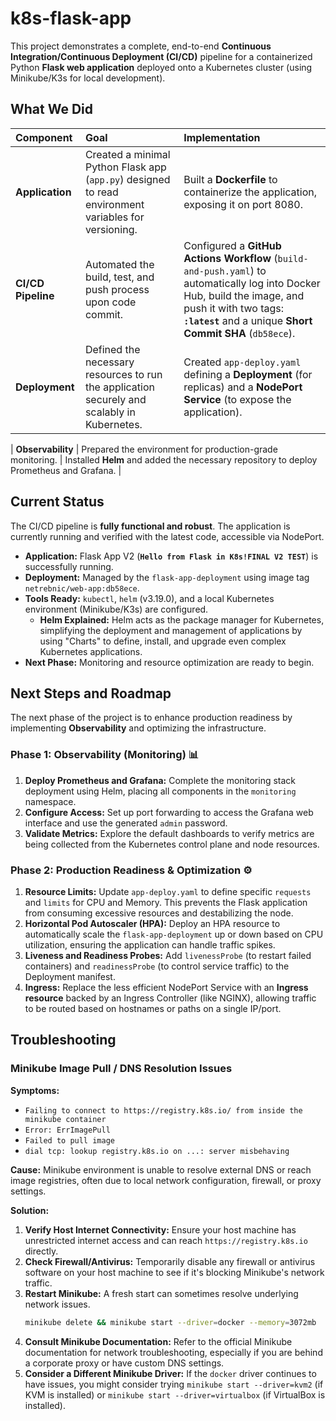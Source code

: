 # k8s-flask-app

This project demonstrates a complete, end-to-end **Continuous Integration/Continuous Deployment (CI/CD)** pipeline for a containerized Python **Flask web application** deployed onto a Kubernetes cluster (using Minikube/K3s for local development).

## What We Did

| Component | Goal | Implementation |
| :--- | :--- | :--- |
| **Application** | Created a minimal Python Flask app (`app.py`) designed to read environment variables for versioning. | Built a **Dockerfile** to containerize the application, exposing it on port 8080. |
| **CI/CD Pipeline** | Automated the build, test, and push process upon code commit. | Configured a **GitHub Actions Workflow** (`build-and-push.yaml`) to automatically log into Docker Hub, build the image, and push it with two tags: **`:latest`** and a unique **Short Commit SHA** (`db58ece`). |
| **Deployment** | Defined the necessary resources to run the application securely and scalably in Kubernetes. | Created `app-deploy.yaml` defining a **Deployment** (for replicas) and a **NodePort Service** (to expose the application). |

| **Observability** | Prepared the environment for production-grade monitoring. | Installed **Helm** and added the necessary repository to deploy Prometheus and Grafana. |

## Current Status

The CI/CD pipeline is **fully functional and robust**. The application is currently running and verified with the latest code, accessible via NodePort.

*   **Application:** Flask App V2 (**`Hello from Flask in K8s!FINAL V2 TEST`**) is successfully running.
*   **Deployment:** Managed by the `flask-app-deployment` using image tag `netrebnic/web-app:db58ece`.
*   **Tools Ready:** `kubectl`, `helm` (v3.19.0), and a local Kubernetes environment (Minikube/K3s) are configured.
    *   **Helm Explained:** Helm acts as the package manager for Kubernetes, simplifying the deployment and management of applications by using "Charts" to define, install, and upgrade even complex Kubernetes applications.
*   **Next Phase:** Monitoring and resource optimization are ready to begin.

## Next Steps and Roadmap

The next phase of the project is to enhance production readiness by implementing **Observability** and optimizing the infrastructure.

### Phase 1: Observability (Monitoring) 📊

1.  **Deploy Prometheus and Grafana:** Complete the monitoring stack deployment using Helm, placing all components in the `monitoring` namespace.
2.  **Configure Access:** Set up port forwarding to access the Grafana web interface and use the generated `admin` password.
3.  **Validate Metrics:** Explore the default dashboards to verify metrics are being collected from the Kubernetes control plane and node resources.

### Phase 2: Production Readiness & Optimization ⚙️

1.  **Resource Limits:** Update `app-deploy.yaml` to define specific `requests` and `limits` for CPU and Memory. This prevents the Flask application from consuming excessive resources and destabilizing the node.
2.  **Horizontal Pod Autoscaler (HPA):** Deploy an HPA resource to automatically scale the `flask-app-deployment` up or down based on CPU utilization, ensuring the application can handle traffic spikes.
3.  **Liveness and Readiness Probes:** Add `livenessProbe` (to restart failed containers) and `readinessProbe` (to control service traffic) to the Deployment manifest.
4.  **Ingress:** Replace the less efficient NodePort Service with an **Ingress resource** backed by an Ingress Controller (like NGINX), allowing traffic to be routed based on hostnames or paths on a single IP/port.

## Troubleshooting

### Minikube Image Pull / DNS Resolution Issues

**Symptoms:**
*   `Failing to connect to https://registry.k8s.io/ from inside the minikube container`
*   `Error: ErrImagePull`
*   `Failed to pull image`
*   `dial tcp: lookup registry.k8s.io on ...: server misbehaving`

**Cause:**
Minikube environment is unable to resolve external DNS or reach image registries, often due to local network configuration, firewall, or proxy settings.

**Solution:**
1.  **Verify Host Internet Connectivity:** Ensure your host machine has unrestricted internet access and can reach `https://registry.k8s.io` directly.
2.  **Check Firewall/Antivirus:** Temporarily disable any firewall or antivirus software on your host machine to see if it's blocking Minikube's network traffic.
3.  **Restart Minikube:** A fresh start can sometimes resolve underlying network issues.
    ```bash
    minikube delete && minikube start --driver=docker --memory=3072mb
    ```
4.  **Consult Minikube Documentation:** Refer to the official Minikube documentation for network troubleshooting, especially if you are behind a corporate proxy or have custom DNS settings.
5.  **Consider a Different Minikube Driver:** If the `docker` driver continues to have issues, you might consider trying `minikube start --driver=kvm2` (if KVM is installed) or `minikube start --driver=virtualbox` (if VirtualBox is installed).